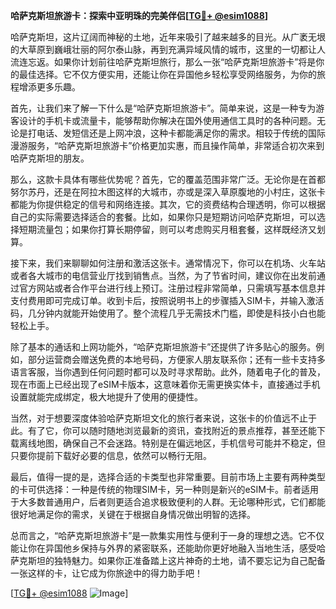 **哈萨克斯坦旅游卡：探索中亚明珠的完美伴侣[[TG💪+ @esim1088](https://t.me/s/esim1088)]**

哈萨克斯坦，这片辽阔而神秘的土地，近年来吸引了越来越多的目光。从广袤无垠的大草原到巍峨壮丽的阿尔泰山脉，再到充满异域风情的城市，这里的一切都让人流连忘返。如果你计划前往哈萨克斯坦旅行，那么一张“哈萨克斯坦旅游卡”将是你的最佳选择。它不仅方便实用，还能让你在异国他乡轻松享受网络服务，为你的旅程增添更多乐趣。

首先，让我们来了解一下什么是“哈萨克斯坦旅游卡”。简单来说，这是一种专为游客设计的手机卡或流量卡，能够帮助你解决在国外使用通信工具时的各种问题。无论是打电话、发短信还是上网冲浪，这种卡都能满足你的需求。相较于传统的国际漫游服务，“哈萨克斯坦旅游卡”价格更加实惠，而且操作简单，非常适合初次来到哈萨克斯坦的朋友。

那么，这款卡具体有哪些优势呢？首先，它的覆盖范围非常广泛。无论你是在首都努尔苏丹，还是在阿拉木图这样的大城市，亦或是深入草原腹地的小村庄，这张卡都能为你提供稳定的信号和网络连接。其次，它的资费结构合理透明，你可以根据自己的实际需要选择适合的套餐。比如，如果你只是短期访问哈萨克斯坦，可以选择短期流量包；如果你打算长期停留，则可以考虑购买月租套餐，这样既经济又划算。

接下来，我们来聊聊如何注册和激活这张卡。通常情况下，你可以在机场、火车站或者各大城市的电信营业厅找到销售点。当然，为了节省时间，建议你在出发前通过官方网站或者合作平台进行线上预订。注册过程非常简单，只需填写基本信息并支付费用即可完成订单。收到卡后，按照说明书上的步骤插入SIM卡，并输入激活码，几分钟内就能开始使用了。整个流程几乎无需技术门槛，即使是科技小白也能轻松上手。

除了基本的通话和上网功能外，“哈萨克斯坦旅游卡”还提供了许多贴心的服务。例如，部分运营商会赠送免费的本地号码，方便家人朋友联系你；还有一些卡支持多语言客服，当你遇到任何问题时都可以及时寻求帮助。此外，随着电子化的普及，现在市面上已经出现了eSIM卡版本，这意味着你无需更换实体卡，直接通过手机设置就能完成绑定，极大地提升了使用的便捷性。

当然，对于想要深度体验哈萨克斯坦文化的旅行者来说，这张卡的价值远不止于此。有了它，你可以随时随地浏览最新的资讯，查找附近的景点推荐，甚至还能下载离线地图，确保自己不会迷路。特别是在偏远地区，手机信号可能并不稳定，但只要你提前下载好必要的信息，依然可以畅行无阻。

最后，值得一提的是，选择合适的卡类型也非常重要。目前市场上主要有两种类型的卡可供选择：一种是传统的物理SIM卡，另一种则是新兴的eSIM卡。前者适用于大多数普通用户，后者则更适合追求极致便利的人群。无论哪种形式，它们都能很好地满足你的需求，关键在于根据自身情况做出明智的选择。

总而言之，“哈萨克斯坦旅游卡”是一款集实用性与便利于一身的理想之选。它不仅能让你在异国他乡保持与外界的紧密联系，还能助你更好地融入当地生活，感受哈萨克斯坦的独特魅力。如果你正准备踏上这片神奇的土地，请不要忘记为自己配备一张这样的卡，让它成为你旅途中的得力助手吧！

[[TG💪+ @esim1088](https://t.me/s/esim1088) ![Image](https://i.postimg.cc/4NQfJmqS/Snipaste-2025-05-13-00-14-12.png)]